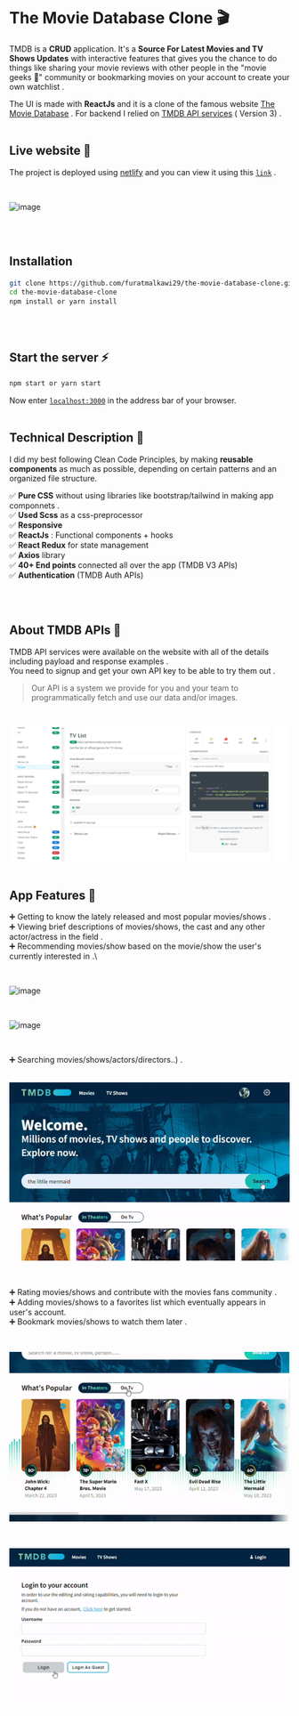 # The Movie Database Clone 🎬

TMDB is a **CRUD** application.
 It's a **Source For Latest Movies and TV Shows Updates** with interactive features that gives you the chance to do things like sharing your movie reviews with other people in the "movie geeks 🍕" community or bookmarking movies on your account to create your own watchlist  .

 The UI is made with **ReactJs** and it is a clone of the famous website [The Movie Database](https://www.themoviedb.org/) . For backend I relied on [TMDB API services](https://developer.themoviedb.org/reference/intro/getting-started)  ( Version 3) . 
<br/>
<br/>
## Live website 🔗 
The project is deployed using [netlify](https://www.netlify.com/) and you can view it using this [`link`](https://vocal-sherbet-e8a780.netlify.app/) .

<br/>

![image](https://github.com/furatmalkawi29/the-movie-database-clone/blob/main/src/assets/images/readme(2).gif)

<br/>
<br/>

## Installation

```bash
git clone https://github.com/furatmalkawi29/the-movie-database-clone.git
cd the-movie-database-clone
npm install or yarn install
```
<br/>
<br/>


## Start the server ⚡

```bash
npm start or yarn start
```
Now enter  [`localhost:3000`](http://localhost:3000/)  in the address bar of your browser.
<br/>
<br/>


## Technical Description 🔮
 I did my best following Clean Code Principles, by making **reusable components** as much as possible, depending on certain patterns and an organized file structure. 
 
✅ **Pure CSS** without using libraries like bootstrap/tailwind in making app componnets .\
✅ **Used Scss** as a css-preprocessor\
✅ **Responsive** \
✅ **ReactJs** :  Functional components + hooks \
✅ **React Redux** for state management \
✅ **Axios** library\
✅ **40+ End points** connected all over the app (TMDB     V3 APIs) \
✅ **Authentication** (TMDB Auth APIs) 

<br/>
<br/>

## About TMDB APIs 🔐

TMDB API services were available on the website with all of the details including payload and response examples .\
 You need to signup and get your own API key  to be able to try them out  .

>  Our API is a system we provide for you and your team to programmatically fetch and use our data and/or images. 

<br/>

![image](https://github.com/furatmalkawi29/the-movie-database-clone/blob/main/src/assets/images/tmd-apis.png)
<br/>
<br/>

## App Features  🚀

➕ Getting to know the lately released and most popular movies/shows  .\
➕ Viewing brief descriptions of movies/shows, the cast and any other           
 actor/actress in the field .\
➕ Recommending movies/show based on the movie/show the user's currently interested in .\

<br/>

![image](https://github.com/furatmalkawi29/the-movie-database-clone/blob/main/src/assets/images/readme(8).gif)

<br/>

![image](https://github.com/furatmalkawi29/the-movie-database-clone/blob/main/src/assets/images/readme(6).gif)

<br/>

➕ Searching movies/shows/actors/directors..) .\
<br/>

![image](https://github.com/furatmalkawi29/the-movie-database-clone/blob/main/src/assets/images/readme(4).gif)

<br/>

➕ Rating movies/shows and contribute with the movies fans community .\
➕ Adding movies/shows to a favorites list which eventually appears in user's account. \
➕ Bookmark movies/shows to watch them later .

<br/>

![image](https://github.com/furatmalkawi29/the-movie-database-clone/blob/main/src/assets/images/readme(5).gif)

<br/>

![image](https://github.com/furatmalkawi29/the-movie-database-clone/blob/main/src/assets/images/readme(7).gif)

<br/>




